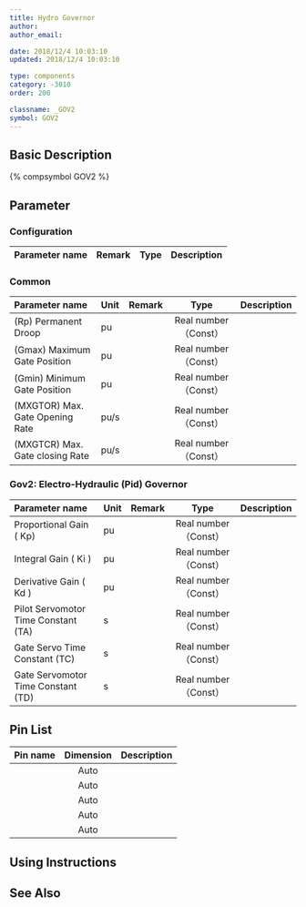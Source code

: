 ```yaml
---
title: Hydro Governor
author:
author_email:

date: 2018/12/4 10:03:10
updated: 2018/12/4 10:03:10

type: components
category: -3010
order: 200

classname: _GOV2
symbol: GOV2
---
```


## Basic Description

{% compsymbol GOV2 %}

## Parameter

### Configuration

| Parameter name | Remark | Type | Description |
| :------------- | :----- | :--: | :---------- |


### Common

| Parameter name                  | Unit | Remark |         Type         | Description |
| :------------------------------ | :--- | :----- | :------------------: | :---------- |
| (Rp) Permanent Droop            | pu   |        | Real number（Const） |             |
| (Gmax) Maximum Gate Position    | pu   |        | Real number（Const） |             |
| (Gmin) Minimum Gate Position    | pu   |        | Real number（Const） |             |
| (MXGTOR) Max. Gate Opening Rate | pu/s |        | Real number（Const） |             |
| (MXGTCR) Max. Gate closing Rate | pu/s |        | Real number（Const） |             |

### Gov2: Electro-Hydraulic (Pid) Governor

| Parameter name                      | Unit | Remark |         Type         | Description |
| :---------------------------------- | :--- | :----- | :------------------: | :---------- |
| Proportional Gain ( Kp)             | pu   |        | Real number（Const） |             |
| Integral Gain ( Ki )                | pu   |        | Real number（Const） |             |
| Derivative Gain ( Kd )              | pu   |        | Real number（Const） |             |
| Pilot Servomotor Time Constant (TA) | s    |        | Real number（Const） |             |
| Gate Servo Time Constant (TC)       | s    |        | Real number（Const） |             |
| Gate Servomotor Time Constant (TD)  | s    |        | Real number（Const） |             |

## Pin List

| Pin name | Dimension | Description |
| :------- | :-------: | :---------- |
|          |   Auto    |             |
|          |   Auto    |             |
|          |   Auto    |             |
|          |   Auto    |             |
|          |   Auto    |             |

## Using Instructions

## See Also
